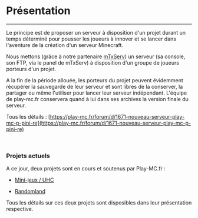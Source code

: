 # Présentation

-----

Le principe est de proposer un serveur à disposition d'un projet durant un temps déterminé pour pousser les joueurs à innover et se lancer dans l'aventure de la création d'un serveur Minecraft.

Nous mettons (grâce à notre partenaire [mTxServ](https://mtxserv.com/fr/)) un serveur (sa console, son FTP, via le panel de mTxServ) à disposition d'un groupe de joueurs porteurs d'un projet.

A la fin de la période allouée, les porteurs du projet peuvent évidemment récupérer la sauvegarde de leur serveur et sont libres de la conserver, la partager ou même l'utiliser pour lancer leur serveur indépendant. L'équipe de play-mc.fr conservera quand à lui dans ses archives la version finale du serveur.

Tous les détails : [https://play-mc.fr/forum/d/1671-nouveau-serveur-play-mc-p-pini-re](https://play-mc.fr/forum/d/1671-nouveau-serveur-play-mc-p-pini-re)

<br/>

### Projets actuels

A ce jour, deux projets sont en cours et soutenus par Play-MC.fr :

* [Mini-jeux / UHC](mini-jeux.md)

* [Randomland](randomland.md)

Tous les détails sur ces deux projets sont disposibles dans leur présentation respective.